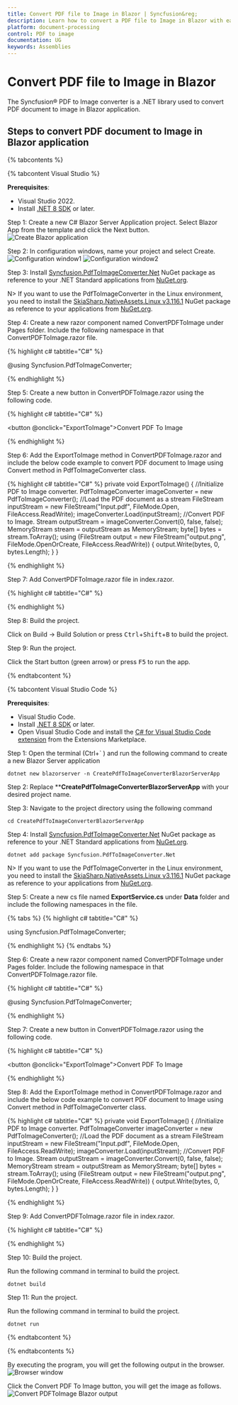 ```yaml
---
title: Convert PDF file to Image in Blazor | Syncfusion&reg;
description: Learn how to convert a PDF file to Image in Blazor with easy steps using Syncfusion&reg; PDF TO Image Converter library.
platform: document-processing
control: PDF to image
documentation: UG
keywords: Assemblies
---
```


# Convert PDF file to Image in Blazor

The Syncfusion&reg; PDF to Image converter is a .NET library used to convert PDF document to image in Blazor application.

## Steps to convert PDF document to Image in Blazor application

{% tabcontents %}

{% tabcontent Visual Studio %}

**Prerequisites**:

* Visual Studio 2022.
* Install [.NET 8 SDK](https://dotnet.microsoft.com/en-us/download/dotnet/8.0) or later.


Step 1: Create a new C# Blazor Server Application project.
Select Blazor App from the template and click the Next button.
![Create Blazor application](Blazor_images/blazor_step1.png)

Step 2:  In configuration windows, name your project and select Create.
![Configuration window1](Blazor_images/blazor_step2.png)
![Configuration window2](Blazor_images/blazor_step3.png)

Step 3:  Install [Syncfusion.PdfToImageConverter.Net](https://www.nuget.org/packages/Syncfusion.PdfToImageConverter.Net/) NuGet package as reference to your .NET Standard applications from [NuGet.org](https://www.nuget.org/).

N> If you want to use the PdfToImageConverter in the Linux environment, you need to install the [SkiaSharp.NativeAssets.Linux v3.116.1](https://www.nuget.org/packages/SkiaSharp.NativeAssets.Linux/3.116.1) NuGet package as reference to your applications from [NuGet.org](https://www.nuget.org/).

Step 4: Create a new razor component named ConvertPDFToImage under Pages folder. Include the following namespace in that ConvertPDFToImage.razor file.

{% highlight c# tabtitle="C#" %}

@using Syncfusion.PdfToImageConverter;

{% endhighlight %}

Step 5: Create a new button in ConvertPDFToImage.razor using the following code. 

{% highlight c# tabtitle="C#" %}

<button @onclick="ExportToImage">Convert PDF To Image</button>

{% endhighlight %}

Step 6: Add the ExportToImage method in ConvertPDFToImage.razor and include the below code example to convert PDF document to Image using Convert method in PdfToImageConverter class.

{% highlight c# tabtitle="C#" %}
private void ExportToImage()
{
    //Initialize PDF to Image converter.
    PdfToImageConverter imageConverter = new PdfToImageConverter();
    //Load the PDF document as a stream
    FileStream inputStream = new FileStream("Input.pdf", FileMode.Open, FileAccess.ReadWrite);
    imageConverter.Load(inputStream);
    //Convert PDF to Image.
    Stream outputStream = imageConverter.Convert(0, false, false);
    MemoryStream stream = outputStream as MemoryStream;
    byte[] bytes = stream.ToArray();
    using (FileStream output = new FileStream("output.png", FileMode.OpenOrCreate, FileAccess.ReadWrite))
    {
        output.Write(bytes, 0, bytes.Length);
    }
}

{% endhighlight %}

Step 7: Add ConvertPDFToImage.razor file in index.razor.

{% highlight c# tabtitle="C#" %}

<ConvertPDFToImage></ConvertPDFToImage>

{% endhighlight %}

Step 8: Build the project.

Click on Build → Build Solution or press <kbd>Ctrl</kbd>+<kbd>Shift</kbd>+<kbd>B</kbd> to build the project.

Step 9: Run the project.

Click the Start button (green arrow) or press <kbd>F5</kbd> to run the app.

{% endtabcontent %}
 
{% tabcontent Visual Studio Code %}

**Prerequisites**:

* Visual Studio Code.
* Install [.NET 8 SDK](https://dotnet.microsoft.com/en-us/download/dotnet/8.0) or later.
* Open Visual Studio Code and install the [C# for Visual Studio Code extension](https://marketplace.visualstudio.com/items?itemName=ms-dotnettools.csharp) from the Extensions Marketplace.


Step 1: Open the terminal (Ctrl+` ) and run the following command to create a new Blazor Server application

```
dotnet new blazorserver -n CreatePdfToImageConverterBlazorServerApp
```
Step 2: Replace ****CreatePdfToImageConverterBlazorServerApp** with your desired project name.

Step 3: Navigate to the project directory using the following command

```
cd CreatePdfToImageConverterBlazorServerApp
```
Step 4: Install [Syncfusion.PdfToImageConverter.Net](https://www.nuget.org/packages/Syncfusion.PdfToImageConverter.Net/) NuGet package as reference to your .NET Standard applications from [NuGet.org](https://www.nuget.org/).

```
dotnet add package Syncfusion.PdfToImageConverter.Net
```

N> If you want to use the PdfToImageConverter in the Linux environment, you need to install the [SkiaSharp.NativeAssets.Linux v3.116.1](https://www.nuget.org/packages/SkiaSharp.NativeAssets.Linux/3.116.1) NuGet package as reference to your applications from [NuGet.org](https://www.nuget.org/).

Step 5: Create a new cs file named **ExportService.cs** under **Data** folder and include the following namespaces in the file.

{% tabs %}
{% highlight c# tabtitle="C#" %}

using Syncfusion.PdfToImageConverter;

{% endhighlight %}
{% endtabs %}

Step 6: Create a new razor component named ConvertPDFToImage under Pages folder. Include the following namespace in that ConvertPDFToImage.razor file.

{% highlight c# tabtitle="C#" %}

@using Syncfusion.PdfToImageConverter;

{% endhighlight %}

Step 7: Create a new button in ConvertPDFToImage.razor using the following code. 

{% highlight c# tabtitle="C#" %}

<button @onclick="ExportToImage">Convert PDF To Image</button>

{% endhighlight %}

Step 8: Add the ExportToImage method in ConvertPDFToImage.razor and include the below code example to convert PDF document to Image using Convert method in PdfToImageConverter class.

{% highlight c# tabtitle="C#" %}
private void ExportToImage()
{
    //Initialize PDF to Image converter.
    PdfToImageConverter imageConverter = new PdfToImageConverter();
    //Load the PDF document as a stream
    FileStream inputStream = new FileStream("Input.pdf", FileMode.Open, FileAccess.ReadWrite);
    imageConverter.Load(inputStream);
    //Convert PDF to Image.
    Stream outputStream = imageConverter.Convert(0, false, false);
    MemoryStream stream = outputStream as MemoryStream;
    byte[] bytes = stream.ToArray();
    using (FileStream output = new FileStream("output.png", FileMode.OpenOrCreate, FileAccess.ReadWrite))
    {
        output.Write(bytes, 0, bytes.Length);
    }
}

{% endhighlight %}

Step 9: Add ConvertPDFToImage.razor file in index.razor.

{% highlight c# tabtitle="C#" %}

<ConvertPDFToImage></ConvertPDFToImage>

{% endhighlight %}

Step 10: Build the project.

Run the following command in terminal to build the project.

```
dotnet build
```

Step 11: Run the project.

Run the following command in terminal to build the project.

```
dotnet run
```

{% endtabcontent %}

{% endtabcontents %}

By executing the program, you will get the following output in the browser.
![Browser window](Blazor_images/blazor_step4.png)

Click the Convert PDF To Image button, you will get the image as follows.
![Convert PDFToImage Blazor output](GettingStarted_images/pdftoimageoutput.png)